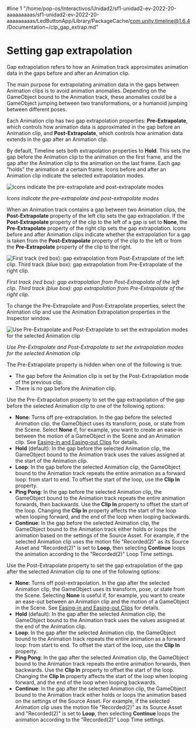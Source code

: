 #line 1 "/home/pop-os/Interactivos/Unidad2/sf1-unidad2-ev-2022-20-aaaaaaaaas/sf1-unidad2-ev-2022-20-aaaaaaaaas/LedButtonApp/Library/PackageCache/com.unity.timeline@1.6.4/Documentation~/clp_gap_extrap.md"
# Setting gap extrapolation

Gap extrapolation refers to how an Animation track approximates animation data in the gaps before and after an Animation clip.

The main purpose for extrapolating animation data in the gaps between Animation clips is to avoid animation anomalies. Depending on the GameObject bound to the Animation track, these anomalies could be a GameObject jumping between two transformations, or a humanoid jumping between different poses.

Each Animation clip has two gap extrapolation properties: **Pre-Extrapolate**, which controls how animation data is approximated in the gap before an Animation clip, and **Post-Extrapolate**, which controls how animation data extends in the gap after an Animation clip.

By default, Timeline sets both extrapolation properties to **Hold**. This sets the gap before the Animation clip to the animation on the first frame, and the gap after the Animation clip to the animation on the last frame. Each gap "holds" the animation at a certain frame. Icons before and after an Animation clip indicate the selected extrapolation modes.

![Icons indicate the pre-extrapolate and post-extrapolate modes](images/timeline_gap_extrap_icons.png)

_Icons indicate the pre-extrapolate and post-extrapolate modes_

When an Animation track contains a gap between two Animation clips, the **Post-Extrapolate** property of the left clip sets the gap extrapolation. If the **Post-Extrapolate** property of the clip to the left of a gap is set to **None**, the **Pre-Extrapolate** property of the right clip sets the gap extrapolation. Icons before and after Animation clips indicate whether the extrapolation for a gap is taken from the **Post-Extrapolate** property of the clip to the left or from the **Pre-Extrapolate** property of the clip to the right.

![First track (red box): gap extrapolation from Post-Extrapolate of the left clip. Third track (blue box): gap extrapolation from Pre-Extrapolate of the right clip.](images/timeline_gap_extrap_two_tracks.png)

_First track (red box): gap extrapolation from Post-Extrapolate of the left clip. Third track (blue box): gap extrapolation from Pre-Extrapolate of the right clip._

To change the Pre-Extrapolate and Post-Extrapolate properties, select the Animation clip and use the Animation Extrapolation properties in the Inspector window.

![Use Pre-Extrapolate and Post-Extrapolate to set the extrapolation modes for the selected Animation clip](images/timeline_inspector_anim_extrap.png)

_Use Pre-Extrapolate and Post-Extrapolate to set the extrapolation modes for the selected Animation clip_

The Pre-Extrapolate property is hidden when one of the following is true:

* The gap before the Animation clip is set by the Post-Extrapolation mode of the previous clip.
* There is no gap before the Animation clip.

Use the Pre-Extrapolation property to set the gap extrapolation of the gap before the selected Animation clip to one of the following options:

* **None**: Turns off pre-extrapolation. In the gap before the selected Animation clip, the GameObject uses its transform, pose, or state from the Scene. Select **None** if, for example, you want to create an ease-in between the motion of a GameObject in the Scene and an Animation clip. See [Easing-in and Easing-out Clips](clp_ease.md) for details.
* **Hold** (default): In the gap before the selected Animation clip, the GameObject bound to the Animation track uses the values assigned at the start of the Animation clip.
* **Loop**: In the gap before the selected Animation clip, the GameObject bound to the Animation track repeats the entire animation as a forward loop: from start to end. To offset the start of the loop, use the **Clip In** property.
* **Ping Pong**: In the gap before the selected Animation clip, the GameObject bound to the Animation track repeats the entire animation forwards, then backwards. Use the **Clip In** property to offset the start of the loop. Changing the **Clip In** property affects the start of the loop when looping forward, and the end of the loop when looping backwards.
* **Continue**: In the gap before the selected Animation clip, the GameObject bound to the Animation track either holds or loops the animation based on the settings of the Source Asset. For example, if the selected Animation clip uses the motion file "Recorded(2)" as its Source Asset and "Recorded(2)" is set to **Loop**, then selecting **Continue** loops the animation according to the "Recorded(2)" Loop Time settings.

Use the Post-Extrapolate property to set the gap extrapolation of the gap after the selected Animation clip to one of the following options:

* **None**: Turns off post-extrapolation. In the gap after the selected Animation clip, the GameObject uses its transform, pose, or state from the Scene. Selecting **None** is useful if, for example, you want to create an ease-out between an Animation clip and the motion of a GameObject in the Scene. See [Easing-in and Easing-out Clips](clp_ease.md) for details.
* **Hold** (default): In the gap after the selected Animation clip, the GameObject bound to the Animation track uses the values assigned at the end of the Animation clip.
* **Loop**: In the gap after the selected Animation clip, the GameObject bound to the Animation track repeats the entire animation as a forward loop: from start to end. To offset the start of the loop, use the **Clip In** property.
* **Ping Pong**: In the gap after the selected Animation clip, the GameObject bound to the Animation track repeats the entire animation forwards, then backwards. Use the **Clip In** property to offset the start of the loop. Changing the **Clip In** property affects the start of the loop when looping forward, and the end of the loop when looping backwards.
* **Continue**: In the gap after the selected Animation clip, the GameObject bound to the Animation track either holds or loops the animation based on the settings of the Source Asset. For example, if the selected Animation clip uses the motion file "Recorded(2)" as its Source Asset and "Recorded(2)" is set to **Loop**, then selecting **Continue** loops the animation according to the "Recorded(2)" Loop Time settings.
